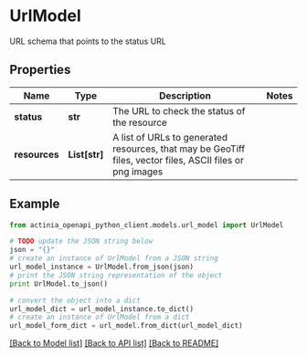 # UrlModel

URL schema that points to the status URL

## Properties
Name | Type | Description | Notes
------------ | ------------- | ------------- | -------------
**status** | **str** | The URL to check the status of the resource | 
**resources** | **List[str]** | A list of URLs to generated resources, that may be GeoTiff files, vector files, ASCII files or png images | 

## Example

```python
from actinia_openapi_python_client.models.url_model import UrlModel

# TODO update the JSON string below
json = "{}"
# create an instance of UrlModel from a JSON string
url_model_instance = UrlModel.from_json(json)
# print the JSON string representation of the object
print UrlModel.to_json()

# convert the object into a dict
url_model_dict = url_model_instance.to_dict()
# create an instance of UrlModel from a dict
url_model_form_dict = url_model.from_dict(url_model_dict)
```
[[Back to Model list]](../README.md#documentation-for-models) [[Back to API list]](../README.md#documentation-for-api-endpoints) [[Back to README]](../README.md)


